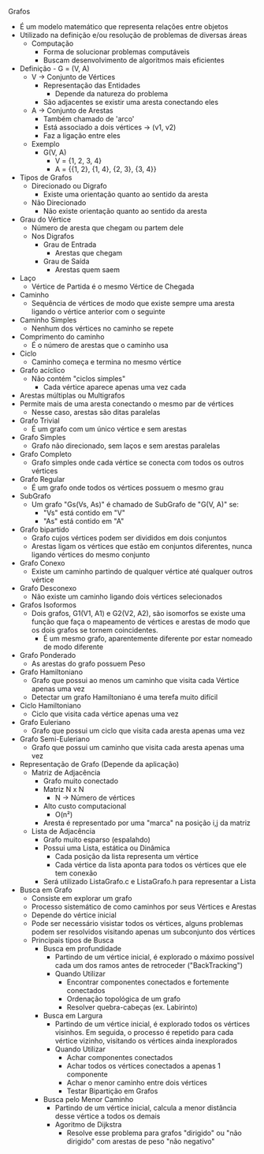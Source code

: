 Grafos
 - É um modelo matemático que representa relações entre objetos
 - Utilizado na definição e/ou resolução de problemas de diversas áreas
     - Computação
         - Forma de solucionar problemas computáveis
         - Buscam desenvolvimento de algoritmos mais eficientes
 - Definição - G = (V, A)
     - V -> Conjunto de Vértices
         - Representação das Entidades
             - Depende da natureza do problema
         - São adjacentes se existir uma aresta conectando eles
     - A -> Conjunto de Arestas
         - Também chamado de 'arco'
         - Está associado a dois vértices -> (v1, v2)
         - Faz a ligação entre eles
     - Exemplo
         - G(V, A)
             - V = {1, 2, 3, 4}
             - A = {{1, 2}, {1, 4}, {2, 3}, {3, 4}}
 - Tipos de Grafos
     - Direcionado ou Digrafo
         - Existe uma orientação quanto ao sentido da aresta
     - Não Direcionado
         - Não existe orientação quanto ao sentido da aresta
 - Grau do Vértice
     - Número de aresta que chegam ou partem dele
     - Nos Digrafos
         - Grau de Entrada
             - Arestas que chegam
         - Grau de Saída
             - Arestas quem saem
 - Laço
     - Vértice de Partida é o mesmo Vértice de Chegada
 - Caminho
     - Sequência de vértices de modo que existe sempre uma aresta ligando o
         vértice anterior com o seguinte
 - Caminho Simples
     - Nenhum dos vértices no caminho se repete
 - Comprimento do caminho
     - É o número de arestas que o caminho usa
 - Ciclo
     - Caminho começa e termina no mesmo vértice
 - Grafo acíclico
     - Não contém "ciclos simples"
         - Cada vértice aparece apenas uma vez cada
 - Arestas múltiplas ou Multigrafos
 - Permite mais de uma aresta conectando o mesmo par de vértices
    - Nesse caso, arestas são ditas paralelas
 - Grafo Trivial
     - É um grafo com um único vértice e sem arestas
 - Grafo Simples
     - Grafo não direcionado, sem laços e sem arestas paralelas
 - Grafo Completo
     - Grafo simples onde cada vértice se conecta com todos os outros vértices
 - Grafo Regular
     - É um grafo onde todos os vértices possuem o mesmo grau
 - SubGrafo
     - Um grafo "Gs(Vs, As)" é chamado de SubGrafo de "G(V, A)" se:
         - "Vs" está contido em "V"
         - "As" está contido em "A"
 - Grafo bipartido
     - Grafo cujos vértices podem ser divididos em dois conjuntos
     - Arestas ligam os vértices que estão em conjuntos diferentes, nunca ligando
         vértices do mesmo conjunto
 - Grafo Conexo
     - Existe um caminho partindo de qualquer vértice até qualquer outros vértice
 - Grafo Desconexo
     - Não existe um caminho ligando dois vértices selecionados
 - Grafos Isoformos
     - Dois grafos, G1(V1, A1) e G2(V2, A2), são isomorfos se existe uma função
         que faça o mapeamento de vértices e arestas de modo que os dois grafos
         se tornem coincidentes.
         - É um mesmo grafo, aparentemente diferente por estar nomeado de modo diferente
 - Grafo Ponderado
     - As arestas do grafo possuem Peso
 - Grafo Hamiltoniano
     - Grafo que possui ao menos um caminho que visita cada Vértice apenas uma vez
     - Detectar um grafo Hamiltoniano é uma terefa muito difícil
 - Ciclo Hamiltoniano
     - Ciclo que visita cada vértice apenas uma vez
 - Grafo Euleriano
     - Grafo que possui um ciclo que visita cada aresta apenas uma vez
 - Grafo Semi-Euleriano
     - Grafo que possui um caminho que visita cada aresta apenas uma vez
 - Representação de Grafo (Depende da aplicação)
     - Matriz de Adjacência
         - Grafo muito conectado
         - Matriz N x N
             - N -> Número de vértices
         - Alto custo computacional
             - O(n²)
         - Aresta é representado por uma "marca" na posição i,j da matriz
     - Lista de Adjacência
         - Grafo muito esparso (espalahdo)
         - Possui uma Lista, estática ou Dinâmica
             - Cada posição da lista representa um vértice
             - Cada vértice da lista aponta para todos os vértices que ele tem conexão
         - Será utilizado ListaGrafo.c e ListaGrafo.h para representar a Lista
 - Busca em Grafo
     - Consiste em explorar um grafo
     - Processo sistemático de como caminhos por seus Vértices e Arestas
     - Depende do vértice inicial
     - Pode ser necessário visistar todos os vértices, alguns problemas podem ser
         resolvidos visitando apenas um subconjunto dos vértices
     - Principais tipos de Busca
         - Busca em profundidade
             - Partindo de um vértice inicial, é explorado o máximo possível cada um
                 dos ramos antes de retroceder ("BackTracking")
             - Quando Utilizar
                 - Encontrar componentes conectados e fortemente conectados
                 - Ordenação topológica de um grafo
                 - Resolver quebra-cabeças (ex. Labirinto)
         - Busca em Largura
             - Partindo de um vértice inicial, é explorado todos os vértices visinhos.
                 Em seguida, o processo é repetido para cada vértice vizinho, visitando
                 os vértices ainda inexplorados
             - Quando Utilizar
                 - Achar componentes conectados
                 - Achar todos os vértices conectados a apenas 1 componente
                 - Achar o menor caminho entre dois vértices
                 - Testar Bipartição em Grafos
         - Busca pelo Menor Caminho
             - Partindo de um vértice inicial, calcula a menor distância desse vértice a
                 todos os demais
             - Agoritmo de Dijkstra
                 - Resolve esse problema para grafos "dirigido" ou "não dirigido" com
                     arestas de peso "não negativo"